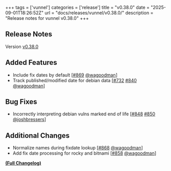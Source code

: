 +++
tags = ['vunnel']
categories = ['release']
title = "v0.38.0"
date = "2025-09-01T18:26:52Z"
url = "docs/releases/vunnel/v0.38.0/"
description = "Release notes for vunnel v0.38.0"
+++

## Release Notes

Version [v0.38.0](https://github.com/anchore/vunnel/releases/tag/v0.38.0)

## Added Features

- Include fix dates by default [[#869](https://github.com/anchore/vunnel/pull/869) [@wagoodman](https://github.com/wagoodman)]
- Track published/modified date for debian data [[#732](https://github.com/anchore/vunnel/issues/732) [#840](https://github.com/anchore/vunnel/pull/840) [@wagoodman](https://github.com/wagoodman)]

## Bug Fixes

- Incorrectly interpreting debian vulns marked end of life [[#848](https://github.com/anchore/vunnel/issues/848) [#850](https://github.com/anchore/vunnel/pull/850) [@joshbressers](https://github.com/joshbressers)]

## Additional Changes

- Normalize names during fixdate lookup [[#868](https://github.com/anchore/vunnel/pull/868) [@wagoodman](https://github.com/wagoodman)]
- Add fix date processing for rocky and bitnami [[#858](https://github.com/anchore/vunnel/pull/858) [@wagoodman](https://github.com/wagoodman)]

**[(Full Changelog)](https://github.com/anchore/vunnel/compare/v0.37.0...v0.38.0)**
